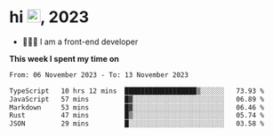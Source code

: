 <h1> hi <img src="https://raw.githubusercontent.com/blackcater/blackcater/main/images/Hi.gif" height="24" />, 2023 </h1>

- 🧑🏻‍💻 I am a front-end developer

**This week I spent my time on** 

<!--START_SECTION:waka-->

```txt
From: 06 November 2023 - To: 13 November 2023

TypeScript   10 hrs 12 mins  ██████████████████▒░░░░░░   73.93 %
JavaScript   57 mins         █▓░░░░░░░░░░░░░░░░░░░░░░░   06.89 %
Markdown     53 mins         █▓░░░░░░░░░░░░░░░░░░░░░░░   06.46 %
Rust         47 mins         █▒░░░░░░░░░░░░░░░░░░░░░░░   05.74 %
JSON         29 mins         █░░░░░░░░░░░░░░░░░░░░░░░░   03.58 %
```

<!--END_SECTION:waka-->
